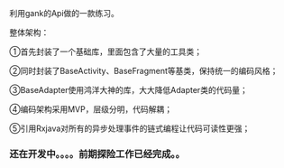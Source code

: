 利用gank的Api做的一款练习。

整体架构：

①首先封装了一个基础库，里面包含了大量的工具类；

②同时封装了BaseActivity、BaseFragment等基类，保持统一的编码风格；

③BaseAdapter使用鸿洋大神的库，大大降低Adapter类的代码量；

④编码架构采用MVP，层级分明，代码解耦；

⑤引用Rxjava对所有的异步处理事件的链式编程让代码可读性更强；



### 还在开发中。。。。前期探险工作已经完成。。

​		


